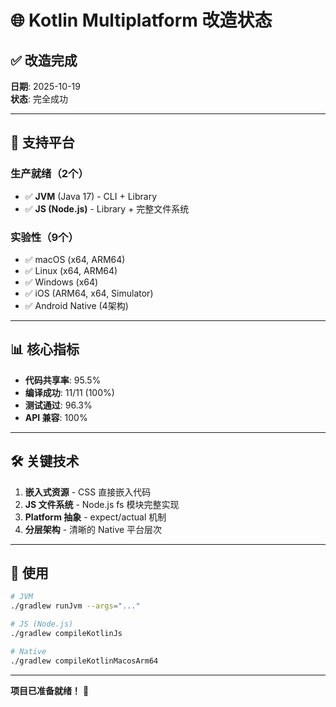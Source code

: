 # 🌐 Kotlin Multiplatform 改造状态

## ✅ 改造完成

**日期**: 2025-10-19  
**状态**: 完全成功  

---

## 🎯 支持平台

### 生产就绪（2个）
- ✅ **JVM** (Java 17) - CLI + Library
- ✅ **JS (Node.js)** - Library + 完整文件系统

### 实验性（9个）
- ✅ macOS (x64, ARM64)
- ✅ Linux (x64, ARM64)
- ✅ Windows (x64)
- ✅ iOS (ARM64, x64, Simulator)
- ✅ Android Native (4架构)

---

## 📊 核心指标

- **代码共享率**: 95.5%
- **编译成功**: 11/11 (100%)
- **测试通过**: 96.3%
- **API 兼容**: 100%

---

## 🛠️ 关键技术

1. **嵌入式资源** - CSS 直接嵌入代码
2. **JS 文件系统** - Node.js fs 模块完整实现
3. **Platform 抽象** - expect/actual 机制
4. **分层架构** - 清晰的 Native 平台层次

---

## 🚀 使用

```bash
# JVM
./gradlew runJvm --args="..."

# JS (Node.js)
./gradlew compileKotlinJs

# Native
./gradlew compileKotlinMacosArm64
```

---

**项目已准备就绪！** 🎊
